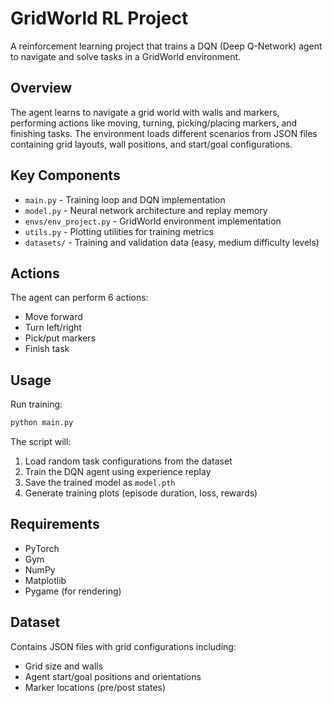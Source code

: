 # GridWorld RL Project

A reinforcement learning project that trains a DQN (Deep Q-Network) agent to navigate and solve tasks in a GridWorld environment.

## Overview

The agent learns to navigate a grid world with walls and markers, performing actions like moving, turning, picking/placing markers, and finishing tasks. The environment loads different scenarios from JSON files containing grid layouts, wall positions, and start/goal configurations.

## Key Components

- `main.py` - Training loop and DQN implementation
- `model.py` - Neural network architecture and replay memory
- `envs/env_project.py` - GridWorld environment implementation
- `utils.py` - Plotting utilities for training metrics
- `datasets/` - Training and validation data (easy, medium difficulty levels)

## Actions

The agent can perform 6 actions:
- Move forward
- Turn left/right
- Pick/put markers
- Finish task

## Usage

Run training:
```bash
python main.py
```

The script will:
1. Load random task configurations from the dataset
2. Train the DQN agent using experience replay
3. Save the trained model as `model.pth`
4. Generate training plots (episode duration, loss, rewards)

## Requirements

- PyTorch
- Gym
- NumPy
- Matplotlib
- Pygame (for rendering)

## Dataset

Contains JSON files with grid configurations including:
- Grid size and walls
- Agent start/goal positions and orientations  
- Marker locations (pre/post states) 